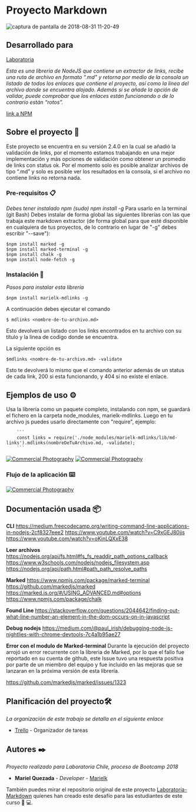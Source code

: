 # Proyecto Markdown 

![captura de pantalla de 2018-08-31 11-20-49](https://user-images.githubusercontent.com/38724465/47403930-be377c00-d721-11e8-8cc6-18e795097bcf.png)

## Desarrollado para 
[Laboratoria](https://github.com/Laboratoria)


_Esta es una libreria de NodeJS que contiene un extractor de links, recibe una ruta de archivo en formato “.md” y retorna por medio de la consola un listado de todos los enlaces que contiene el proyecto, así como la línea del archivo donde se encuentra alojado. 
Además si se añade la opción de validar, puede comprobar que los enlaces están funcionando  o de lo contrario están “rotos”._

[link a NPM](https://www.npmjs.com/package/marielk-mdlinks)

## Sobre el proyecto 🚀

Este proyecto se encuentra en su versión 2.4.0 en la cual se añadió la validación de links, por el momento estamos trabajando en una mejor implementación y más opciones de validación como obtener un promedio de links con status ok. 
Por el momento solo es posible analizar archivos de tipo “.md” y solo es posible ver los resultados en la consola, si el archivo no contiene links no retorna nada.

### Pre-requisitos 📋

_Debes tener instalado npm (sudo) npm install -g_
Para usarlo en la terminal (git Bash) 
Debes instalar de forma global las siguientes librerías con las que trabaja este markdown extractor (de forma global para que esté disponible en cualquiera de tus proyectos, de lo contrario en lugar de "-g" debes escribir "--save"): 

```
$npm install marked -g
$npm install marked-terminal -g
$npm install chalk -g 
$npm install node-fetch -g

```

### Instalación 🔧

_Pasos para instalar esta librería_

```
$npm install marielk-mdlinks -g 
```
A continuación debes ejecutar el comando 

```
$ mdlinks <nombre-de-tu-archivo.md> 
```

Esto devolverá un listado con los links encontrados en tu archivo con su título y la linea de codigo donde se encuentra.

La siguiente opción es 

```
$mdlinks <nombre-de-tu-archivo.md> -validate
```

Esto te devolverá lo mismo que el comando anterior además de un status de cada link, 200 si esta funcionando, y 404 si no existe el enlace. 

## Ejemplos de uso ⚙️

Usa la librería como un paquete completo, instalando con npm, se guardará el fichero en la carpeta node_modules, marielk-mdlinks. Luego en tu archivo js puedes usarlo directamente con "require", ejemplo:

		```
		const links = require('./node_modules/marielk-mdlinks/lib/md-links').mdlinks(nombreDeTuArchivo.md, -validate);
		```
<a href="http://www.freeimagehosting.net/commercial-photography/"><img src="https://i.imgur.com/9AOzjLg.jpg" alt="Commercial Photography"></a>
<a href="http://www.freeimagehosting.net/commercial-photography/"><img src="https://i.imgur.com/xbFKfA7.jpg" alt="Commercial Photography"></a>

### Flujo de la aplicación ⌨️

<a href="http://www.freeimagehosting.net/commercial-photography/"><img src="https://i.imgur.com/etr2wOa.jpg" alt="Commercial Photography"></a>

## Documentación usada 📦

**CLI**
https://medium.freecodecamp.org/writing-command-line-applications-in-nodejs-2cf8327eee2
https://www.youtube.com/watch?v=C9xGEJ80jjs
https://www.youtube.com/watch?v=oKinLQXxE38

**Leer archivos** 
https://nodejs.org/api/fs.html#fs_fs_readdir_path_options_callback
https://www.w3schools.com/nodejs/nodejs_filesystem.asp
https://nodejs.org/api/path.html#path_path_resolve_paths

**Marked** 
https://www.npmjs.com/package/marked-terminal
https://github.com/markedjs/marked
https://marked.js.org/#/USING_ADVANCED.md#options
https://www.npmjs.com/package/chalk

**Found Line**
https://stackoverflow.com/questions/2044642/finding-out-what-line-number-an-element-in-the-dom-occurs-on-in-javascript


**Debug nodejs**
https://medium.com/@paul_irish/debugging-node-js-nightlies-with-chrome-devtools-7c4a1b95ae27


**Error con el modulo de Marked-terminal**
Durante la ejecución del proyecto arrojó un error recurrente con la libreria de Marked, por lo  que el fallo fue reportado en su cuenta de github, este Issue tuvo una respuesta positiva por parte de un miembro del equipo y fue incluido en las mejoras que se lanzaran en la próxima versión de esta librería. 

https://github.com/markedjs/marked/issues/1323

## Planificación del proyecto🛠️

_La organización de este trabajo se detalla en el siguiente enlace_

* [Trello](https://trello.com/b/PV2CGwKc/markdown) - Organizador de tareas

## Autores ✒️

_Proyecto realizado para Laboratoria Chile, proceso de Bootcamp 2018_

* **Mariel Quezada** - *Developer* - [Marielk](https://github.com/Marielk)

También puedes mirar el repositorio original de este proyecto [Laboratoria-Markdown](https://github.com/Laboratoria/scl-2018-01-FE-markdown) quíenes han creado este desafío para las estudiantes de este curso 
:woman: :computer:. 


